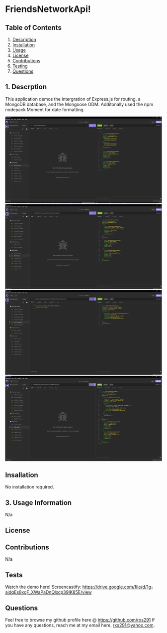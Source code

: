 #                             FriendsNetworkApi!
 

##  Table of Contents  

1. [Description](#desc)
2. [Installation](#install)
3. [Usage](#usage)
4. [License](#license) 
5. [Contributions](#contributions)
6. [Testing](#testing)
7. [Questions](#questions) 

<a name="desc"></a>
## 1. Descrption

This application demos the intergration of Express.js for routing, a MongoDB database, and the Mongoose ODM. Additonally used the npm nodepack Moment for date formatting. 

![GetAllUsers](./assets/images/GetAllUsers.JPG)
![GetAUser](./assets/images/GetAUser.JPG)
![login%AddReaction](./assets/images/AddReaction.JPG)
![FullPopulationOfGetUser](./assets/images/FullPopulationOfGetUser.JPG) 

<a name="install"></a>
## Insallation
No installation required. 

<a name="usage"></a>
## 3. Usage Information

N/a

<a name="license"></a>
## License   

 
<a name="contributions"></a>
## Contributions 

N/a

<a name="testing"></a>
## Tests
Watch the demo here!
Screencastify:
https://drive.google.com/file/d/1g-aidqEs8xgF_XWaPaDnQlxcp39IK85E/view

<a name="questions"></a>
## Questions 

Feel free to browse my github profile here @ https://github.com/rxs291
If you have any questions, reach me at my email here, rxs291@yahoo.com.

